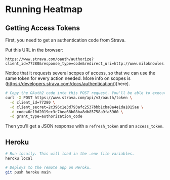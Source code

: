 # Running Heatmap

## Getting Access Tokens

First, you need to get an authentication code from Strava.

Put this URL in the browser:
```
https://www.strava.com/oauth/authorize?client_id=77280&response_type=code&redirect_uri=http://www.miloknowles.com&approval_prompt=force&scope=read_all,profile:read_all,activity:read_all
```

Notice that it requests several scopes of access, so that we can use the same token for every action needed. More info on scopes is (https://developers.strava.com/docs/authentication/)[here].

```bash
# Copy the OAuth2 code into this POST request. You'll be able to execute the request once, and should get an access token in the JSON response.
curl -X POST https://www.strava.com/api/v3/oauth/token \
  -d client_id=77280 \
  -d client_secret=2c396c1e3d793afc2537bbb1cba8a4e1da1015ae \
  -d code=6c10d2019ec3c7bea68b08ba8db85758a9fa3960 \
  -d grant_type=authorization_code
```

Then you'll get a JSON response with a `refresh_token` and an `access_token`.

## Heroku

```bash
# Run locally. This will load in the .env file variables.
heroku local

# Deploys to the remote app on Heroku.
git push heroku main
```
